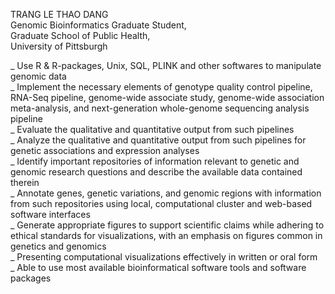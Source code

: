 TRANG LE THAO DANG <br> 
Genomic Bioinformatics Graduate Student, <br> 
Graduate School of Public Health, <br> 
University of Pittsburgh <br> 

_ Use R & R-packages, Unix, SQL, PLINK and other softwares to manipulate genomic data <br> 
_ Implement the necessary elements of genotype quality control pipeline, RNA-Seq pipeline, genome-wide associate study, genome-wide association meta-analysis, and next-generation whole-genome sequencing analysis pipeline <br> 
_ Evaluate the qualitative and quantitative output from such pipelines <br> 
_ Analyze the qualitative and quantitative output from such pipelines for genetic associations and expression analyses <br> 
_ Identify important repositories of information relevant to genetic and genomic research questions and describe the available data contained therein <br> 
_ Annotate genes, genetic variations, and genomic regions with information from such repositories using local, computational cluster and web-based software interfaces <br> 
_ Generate appropriate figures to support scientific claims while adhering to ethical standards for visualizations, with an emphasis on figures common in genetics and genomics <br> 
_ Presenting computational visualizations effectively in written or oral form <br> 
_ Able to use most available bioinformatical software tools and software packages <br> 

